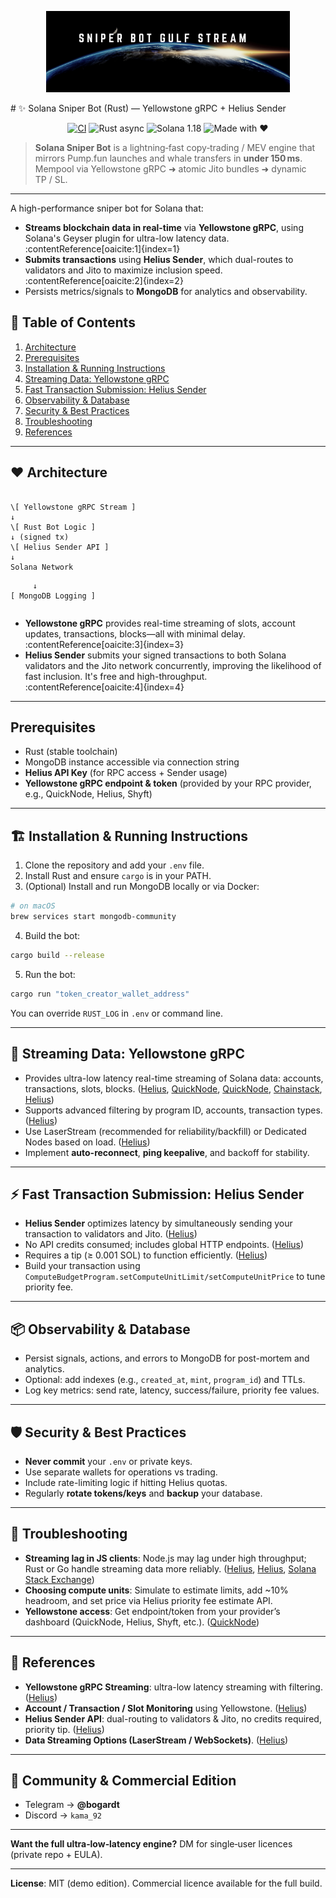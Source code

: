 <p align="center">
  <img src="SNIPER.png" height="130" alt="Solana Sniper Bot">
</p>
# ✨ Solana Sniper Bot (Rust) — Yellowstone gRPC + Helius Sender

<div align="center">

[![CI](https://img.shields.io/github/actions/workflow/status/bogardt/solana-sniper-bot/ci.yml?label=build)](https://github.com/bogardt/solana-sniper-bot/actions)
![Rust async](https://img.shields.io/badge/Rust-async-93450B?logo=rust)
![Solana 1.18](https://img.shields.io/badge/Solana-1.18-purple)
![Made&nbsp;with&nbsp;❤](https://img.shields.io/badge/Made_with-❤-ff69b4)

</div>

> **Solana Sniper Bot** is a lightning‑fast copy‑trading / MEV engine that
> mirrors Pump.fun launches and whale transfers in **under 150 ms**.  
> Mempool via Yellowstone gRPC ➜ atomic Jito bundles ➜ dynamic TP / SL.

---

A high-performance sniper bot for Solana that:
- **Streams blockchain data in real-time** via **Yellowstone gRPC**, using Solana's Geyser plugin for ultra-low latency data. :contentReference[oaicite:1]{index=1}
- **Submits transactions** using **Helius Sender**, which dual-routes to validators and Jito to maximize inclusion speed. :contentReference[oaicite:2]{index=2}
- Persists metrics/signals to **MongoDB** for analytics and observability.

## 💬 Table of Contents

1. [Architecture](#architecture)  
2. [Prerequisites](#prerequisites)  
3. [Installation & Running Instructions](#installation--running-instructions)  
4. [Streaming Data: Yellowstone gRPC](#streaming-data-yellowstone-grpc)  
5. [Fast Transaction Submission: Helius Sender](#fast-transaction-submission-helius-sender)  
6. [Observability & Database](#observability--database)  
7. [Security & Best Practices](#security--best-practices)  
8. [Troubleshooting](#troubleshooting)  
9. [References](#references)

---

## ❤ Architecture

```

\[ Yellowstone gRPC Stream ]
↓
\[ Rust Bot Logic ]
↓ (signed tx)
\[ Helius Sender API ]
↓
Solana Network

```
         ↓
    [ MongoDB Logging ]
```

```

- **Yellowstone gRPC** provides real-time streaming of slots, account updates, transactions, blocks—all with minimal delay. :contentReference[oaicite:3]{index=3}  
- **Helius Sender** submits your signed transactions to both Solana validators and the Jito network concurrently, improving the likelihood of fast inclusion. It's free and high-throughput. :contentReference[oaicite:4]{index=4}

---

## Prerequisites

- Rust (stable toolchain)  
- MongoDB instance accessible via connection string  
- **Helius API Key** (for RPC access + Sender usage)  
- **Yellowstone gRPC endpoint & token** (provided by your RPC provider, e.g., QuickNode, Helius, Shyft)

---

## 🏗 Installation & Running Instructions

1. Clone the repository and add your `.env` file.  
2. Install Rust and ensure `cargo` is in your PATH.  
3. (Optional) Install and run MongoDB locally or via Docker:  
```bash
# on macOS
brew services start mongodb-community
````

4. Build the bot:

```bash
cargo build --release
```
5. Run the bot:

```bash
cargo run "token_creator_wallet_address"
```

You can override `RUST_LOG` in `.env` or command line.

---

## 🚀 Streaming Data: Yellowstone gRPC

* Provides ultra-low latency real-time streaming of Solana data: accounts, transactions, slots, blocks. ([Helius][1], [QuickNode][2], [QuickNode][3], [Chainstack][4], [Helius][5])
* Supports advanced filtering by program ID, accounts, transaction types. ([Helius][5])
* Use LaserStream (recommended for reliability/backfill) or Dedicated Nodes based on load. ([Helius][6])
* Implement **auto-reconnect**, **ping keepalive**, and backoff for stability.

---

## ⚡ Fast Transaction Submission: Helius Sender

* **Helius Sender** optimizes latency by simultaneously sending your transaction to validators and Jito. ([Helius][1])
* No API credits consumed; includes global HTTP endpoints. ([Helius][1])
* Requires a tip (≥ 0.001 SOL) to function efficiently. ([Helius][1])
* Build your transaction using `ComputeBudgetProgram.setComputeUnitLimit/setComputeUnitPrice` to tune priority fee.

---

## 📦 Observability & Database

* Persist signals, actions, and errors to MongoDB for post-mortem and analytics.
* Optional: add indexes (e.g., `created_at`, `mint`, `program_id`) and TTLs.
* Log key metrics: send rate, latency, success/failure, priority fee values.

---

## 🛡 Security & Best Practices

* **Never commit** your `.env` or private keys.
* Use separate wallets for operations vs trading.
* Include rate-limiting logic if hitting Helius quotas.
* Regularly **rotate tokens/keys** and **backup** your database.

---

## 🌊 Troubleshooting

* **Streaming lag in JS clients**: Node.js may lag under high throughput; Rust or Go handle streaming data more reliably. ([Helius][1], [Helius][7], [Solana Stack Exchange][8])
* **Choosing compute units**: Simulate to estimate limits, add \~10% headroom, and set price via Helius priority fee estimate API.
* **Yellowstone access**: Get endpoint/token from your provider’s dashboard (QuickNode, Helius, Shyft, etc.). ([QuickNode][2])

---

## 📄 References

* **Yellowstone gRPC Streaming**: ultra-low latency streaming with filtering. ([Helius][5])
* **Account / Transaction / Slot Monitoring** using Yellowstone. ([Helius][9])
* **Helius Sender API**: dual-routing to validators & Jito, no credits required, priority tip. ([Helius][1])
* **Data Streaming Options (LaserStream / WebSockets)**. ([Helius][7])


[1]: https://www.helius.dev/docs/sending-transactions/sender?utm_source=chatgpt.com "Helius Sender: Ultra-Low Latency Solana Transaction ..."
[2]: https://www.quicknode.com/docs/solana/yellowstone-grpc/overview?utm_source=chatgpt.com "Yellowstone gRPC - Solana Geyser Streaming"
[3]: https://www.quicknode.com/guides/solana-development/tooling/geyser/yellowstone?utm_source=chatgpt.com "Monitor Solana Programs with Yellowstone Geyser gRPC ..."
[4]: https://docs.chainstack.com/docs/yellowstone-grpc-geyser-plugin?utm_source=chatgpt.com "Yellowstone gRPC Geyser plugin"
[5]: https://www.helius.dev/docs/grpc?utm_source=chatgpt.com "Solana Yellowstone gRPC: Real-Time Data Streaming"
[6]: https://www.helius.dev/docs/grpc/quickstart?utm_source=chatgpt.com "Solana Yellowstone gRPC Quickstart: Real-Time Data ..."
[7]: https://www.helius.dev/docs/data-streaming?utm_source=chatgpt.com "Solana Data Streaming - Helius Docs"
[8]: https://solana.stackexchange.com/questions/22909/solana-yellowstone-geyser-grpc-with-javascript?utm_source=chatgpt.com "solana yellowstone geyser grpc with javascript"
[9]: https://www.helius.dev/docs/grpc/transaction-monitoring?utm_source=chatgpt.com "Transaction Monitoring with Yellowstone gRPC"

---

## 💬 Community & Commercial Edition

* Telegram → **@bogardt**
* Discord → `kama_92`

---

**Want the full ultra‑low‑latency engine?**
DM for single‑user licences (private repo + EULA).

---

**License**: MIT (demo edition). Commercial licence available for the full build.

